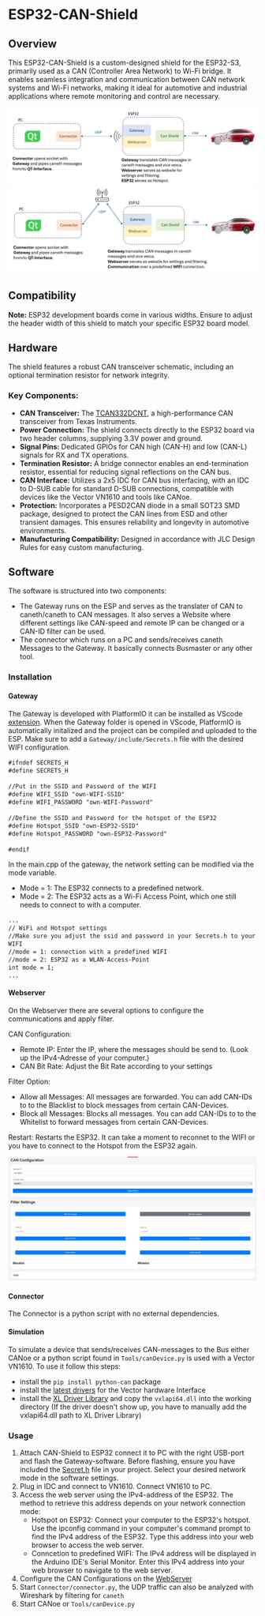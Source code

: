 # ESP32-CAN-Shield

## Overview

This ESP32-CAN-Shield is a custom-designed shield for the ESP32-S3, primarily used as a CAN (Controller Area Network) to Wi-Fi bridge. It enables seamless integration and communication between CAN network systems and Wi-Fi networks, making it ideal for automotive and industrial applications where remote monitoring and control are necessary.

![plot](Images/Overview_Hotspot.png)
![plot](Images/Overview_WIFI.png)

## Compatibility

**Note:** ESP32 development boards come in various widths. Ensure to adjust the header width of this shield to match your specific ESP32 board model.

## Hardware

The shield features a robust CAN transceiver schematic, including an optional termination resistor for network integrity.

### Key Components:

- **CAN Transceiver:** The [TCAN332DCNT](https://www.ti.com/lit/ds/symlink/tcan332.pdf?ts=1706343800000&ref_url=https%253A%252F%252Fwww.ti.com%252Fproduct%252FTCAN332%252Fpart-details%252FTCAN332D), a high-performance CAN transceiver from Texas Instruments.
- **Power Connection:** The shield connects directly to the ESP32 board via two header columns, supplying 3.3V power and ground.
- **Signal Pins:** Dedicated GPIOs for CAN high (CAN-H) and low (CAN-L) signals for RX and TX operations.
- **Termination Resistor:** A bridge connector enables an end-termination resistor, essential for reducing signal reflections on the CAN bus.
- **CAN Interface:** Utilizes a 2x5 IDC for CAN bus interfacing, with an IDC to D-SUB cable for standard D-SUB connections, compatible with devices like the Vector VN1610 and tools like CANoe.
- **Protection:** Incorporates a PESD2CAN diode in a small SOT23 SMD package, designed to protect the CAN lines from ESD and other transient damages. This ensures reliability and longevity in automotive environments.
- **Manufacturing Compatibility:** Designed in accordance with JLC Design Rules for easy custom manufacturing.

## Software

The software is structured into two components:

- The Gateway runs on the ESP and serves as the translater of CAN to caneth/caneth to CAN messages. It also serves a Website where different settings like CAN-speed and remote IP can be changed or a CAN-ID filter can be used.
- The connector which runs on a PC and sends/receives caneth Messages to the Gateway. It basically connects Busmaster or any other tool.

### Installation

#### Gateway

The Gateway is developed with PlatformIO it can be installed as VScode [extension](https://marketplace.visualstudio.com/items?itemName=platformio.platformio-ide). When the Gateway folder is opened in VScode, PlatformIO is automatically initalized and the project can be compiled and uploaded to the ESP. Make sure to add a `Gateway/include/Secrets.h` file with the desired WIFI configuration.

```
#ifndef SECRETS_H
#define SECRETS_H

//Put in the SSID and Password of the WIFI
#define WIFI_SSID "own-WIFI-SSID"
#define WIFI_PASSWORD "own-WIFI-Password"

//Define the SSID and Password for the hotspot of the ESP32
#define Hotspot_SSID "own-ESP32-SSID"
#define Hotspot_PASSWORD "own-ESP32-Password"

#endif
```

In the main.cpp of the gateway, the network setting can be modified via the mode variable.

- Mode = 1: The ESP32 connects to a predefined network.
- Mode = 2: The ESP32 acts as a Wi-Fi Access Point, which one still needs to connect to with a computer.

```
...
// WiFi and Hotspot settings
//Make sure you adjust the ssid and password in your Secrets.h to your WIFI
//mode = 1: connection with a predefined WIFI
//mode = 2: ESP32 as a WLAN-Access-Point
int mode = 1;
...
```
#### Webserver
On the Webserver there are several options to configure the communications and apply filter.

CAN Configuration:
- Remote IP: Enter the IP, where the messages should be send to. (Look up the IPv4-Adresse of your computer.)
- CAN Bit Rate: Adjust the Bit Rate according to your settings

Filter Option:
- Allow all Messages: All messages are forwarded. You can add CAN-IDs to to the Blacklist to block messages from certain CAN-Devices.
- Block all Messages: Blocks all messages. You can add CAN-IDs to to the Whitelist to forward messages from certain CAN-Devices.

Restart: Restarts the ESP32. It can take a moment to reconnet to the WIFI or you have to connect to the Hotspot from the ESP32 again.

![plot](Images/Webserver.png)

#### Connector

The Connector is a python script with no external dependencies.

#### Simulation

To simulate a device that sends/receives CAN-messages to the Bus either CANoe or a python script found in `Tools/canDevice.py` is used with a Vector VN1610. To use it follow this steps:

- install the `pip install python-can` package
- install the [latest drivers](https://www.vector.com/int/en/support-downloads/download-center/#product=%5B%2256540%22%5D&downloadType=%5B%22drivers%22%5D&tab=1&pageSize=30&sort=date&order=desc) for the Vector hardware Interface
- install the [XL Driver Library](https://www.vector.com/int/en/support-downloads/download-center/#product=%5B%22175%22%5D&downloadType=%5B%22drivers%22%5D&tab=1&pageSize=15&sort=date&order=desc) and copy the `vxlapi64.dll` into the working directory (If the driver doesn't show up, you have to manually add the vxlapi64.dll path to XL Driver Library)

### Usage

1. Attach CAN-Shield to ESP32 connect it to PC with the right USB-port and flash the Gateway-software. Before flashing, ensure you have included the [Secret.h](https://github.com/X1L3F/ESP32-CAN-Shield?tab=readme-ov-file#gateway) file in your project. Select your desired network mode in the software settings.
2. Plug in IDC and connect to VN1610. Connect VN1610 to PC.
3. Access the web server using the IPv4-address of the ESP32. The method to retrieve this address depends on your network connection mode:
   - Hotspot on ESP32: Connect your computer to the ESP32's hotspot. Use the ipconfig command in your computer's command prompt to find the IPv4 address of the ESP32. Type this address into your web browser to access the web server.
   - Conncetion to predefined WIFI: The IPv4 address will be displayed in the Arduino IDE's Serial Monitor. Enter this IPv4 address into your web browser to navigate to the web server.
4. Configure the CAN Configurations on the [WebServer](https://github.com/X1L3F/ESP32-CAN-Shield?tab=readme-ov-file#webserver)
5. Start `Connector/connector.py`, the UDP traffic can also be analyzed with Wireshark by filtering for `caneth`
6. Start CANoe or `Tools/canDevice.py`
